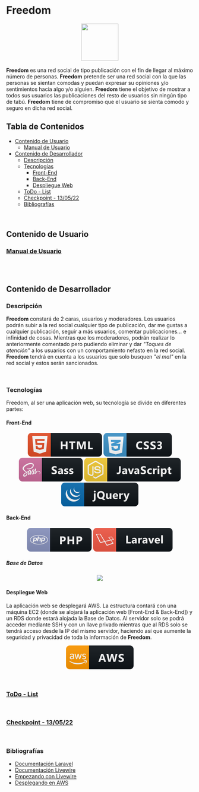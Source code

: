 # Freedom
<p align="center">
    <img width="100" height="100" src="https://user-images.githubusercontent.com/45594459/173252393-7770e57a-a3b6-4fb2-9f86-5eb8a51ba70f.svg">
</p>

__Freedom__ es una red social de tipo publicación con el fin de llegar al máximo número de personas. __Freedom__ pretende ser una red social con la que las personas se sientan comodas y puedan expresar su opiniones y/o sentimientos hacia algo y/o alguien. __Freedom__ tiene el objetivo de mostrar a todos sus usuarios las publicaciones del resto de usuarios sin ningún tipo de tabú. __Freedom__ tiene de compromiso que el usuario se sienta cómodo y seguro en dicha red social.


## Tabla de Contenidos
- [Contenido de Usuario](#user)
    - [Manual de Usuario](https://github.com/SrCbas/Freedom/blob/main/Freedom%20-%20Manual%20de%20Usuario.pdf)
- [Contenido de Desarrollador](#developer)
    - [Descripción](#developer_description)
    - [Tecnologías](#developer_tecnologies)
        - [Front-End](#tecnologies_frontend)
        - [Back-End](#tecnologies_backend)
        - [Despliegue Web](#tecnologies_deploy)
    - [ToDo - List](#developer_todo)
    - [Checkpoint - 13/05/22](#developer_checkpoint)
    - [Bibliografías](#developer_bibliography)

<br/>

<a name="user" />
    
## Contenido de Usuario

<a name="user_manual" />
    
### [Manual de Usuario](https://github.com/SrCbas/Freedom/blob/main/Freedom%20-%20Manual%20de%20Usuario.pdf)
    
<br/>
<br/>    

<a name="developer" />
    
## Contenido de Desarrollador
    
    
<a name="developer_description" />

### Descripción
__Freedom__ constará de 2 caras, usuarios y moderadores. Los usuarios podrán subir a la red social cualquier tipo de publicación, dar me gustas a cualquier publicación, seguir a más usuarios, comentar publicaciones... e infinidad de cosas. Mientras que los moderadores, podrán realizar lo anteriormente comentado pero pudiendo eliminar y dar _"Toques de atención"_ a los usuarios con un comportamiento nefasto en la red social.
__Freedom__ tendrá en cuenta a los usuarios que solo busquen _"el mal"_ en la red social y estos serán sancionados.

<br />

<a name="developer_tecnologies" />

### Tecnologías
Freedom, al ser una aplicación web, su tecnología se divide en diferentes partes:


<a name="tecnologies_frontend" />

#### Front-End
<p align="center">
    <img src="https://github.com/MikeCodesDotNET/ColoredBadges/blob/master/svg/dev/languages/html.svg" />
    <img src="https://github.com/MikeCodesDotNET/ColoredBadges/blob/master/svg/dev/languages/css3.svg" />
    <img src="https://github.com/MikeCodesDotNET/ColoredBadges/blob/master/svg/dev/languages/sass.svg" />
    <img src="https://github.com/MikeCodesDotNET/ColoredBadges/blob/master/svg/dev/languages/js.svg" />
    <img src="https://github.com/MikeCodesDotNET/ColoredBadges/blob/master/svg/dev/frameworks/jquery.svg" />
</p>


<a name="tecnologies_backend" />

#### Back-End
<p align="center">
    <img src="https://github.com/MikeCodesDotNET/ColoredBadges/blob/master/svg/dev/languages/php.svg" />
    <img src="https://github.com/MikeCodesDotNET/ColoredBadges/blob/master/svg/dev/frameworks/laravel.svg" />
</p>

##### Base de Datos
<p align="center">
    <img src="https://user-images.githubusercontent.com/45594459/164092891-8c8b1108-2734-4800-a7b1-1d117ffab372.png">
</p>


<a name="tecnologies_deploy"/>

#### Despliegue Web
La aplicación web se desplegará AWS. La estructura contará con una máquina EC2 (donde se alojará la aplicación web [Front-End & Back-End]) y un RDS donde estará alojada la Base de Datos. Al servidor solo se podrá acceder mediante SSH y con un llave privado mientras que al RDS solo se tendrá acceso desde la IP del mismo servidor, haciendo así que aumente la seguridad y privacidad de toda la información de __Freedom__.
<p align="center">
    <img src="https://github.com/MikeCodesDotNET/ColoredBadges/blob/master/svg/dev/services/aws.svg" />
</p>

<br />
    
<a name="developer_todo" />
    
### [ToDo - List](https://trello.com/b/bPHRfRvK/freedom)

<br />

<a name="developer_checkpoint" />

### [Checkpoint - 13/05/22](https://youtu.be/-D9dt_9zRuU)

<br />

<a name="developer_bibliography" />

### Bibliografías

- [Documentación Laravel](https://laravel.com/docs/9.x)
- [Documentación Livewire](https://laravel-livewire.com/docs/2.x/quickstart)
- [Empezando con Livewire](https://www.youtube.com/watch?v=Ax4pT8XDR-0&list=PLZ2ovOgdI-kWqCet33O0WezN14KShkwER)
- [Desplegando en AWS](https://www.youtube.com/watch?v=W2fQFbkEQo0)

